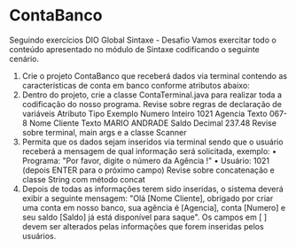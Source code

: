# ContaBanco
Seguindo exercícios DIO Global
Sintaxe - Desafio
Vamos exercitar todo o conteúdo apresentado no módulo de Sintaxe codificando o seguinte cenário.
1.	Crie o projeto ContaBanco que receberá dados via terminal contendo as características de conta em banco conforme atributos abaixo:
2.	Dentro do projeto, crie a classe ContaTerminal.java para realizar toda a codificação do nosso programa.
Revise sobre regras de declaração de variáveis
Atributo	Tipo	Exemplo
Numero	Inteiro	1021
Agencia	Texto	067-8
Nome Cliente	Texto	MARIO ANDRADE
Saldo	Decimal	237.48
Revise sobre terminal, main args e a classe Scanner
2.	Permita que os dados sejam inseridos via terminal sendo que o usuário receberá a mensagem de qual informação será solicitada, exemplo:
•	Programa: "Por favor, digite o número da Agência !"
•	Usuário: 1021 (depois ENTER para o próximo campo)
Revise sobre concatenação e classe String com método concat
3.	Depois de todas as informações terem sido inseridas, o sistema deverá exibir a seguinte mensagem:
"Olá [Nome Cliente], obrigado por criar uma conta em nosso banco, sua agência é [Agencia], conta [Numero] e seu saldo [Saldo] já está disponível para saque".
Os campos em [ ] devem ser alterados pelas informações que forem inseridas pelos usuários.
